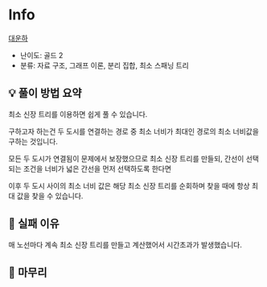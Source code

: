 # Info
[대운하](https://boj.kr/2350)

- 난이도: 골드 2
- 분류: 자료 구조, 그래프 이론, 분리 집합, 최소 스패닝 트리

## 💡 풀이 방법 요약

최소 신장 트리를 이용하면 쉽게 풀 수 있습니다.

구하고자 하는건 두 도시를 연결하는 경로 중 최소 너비가 최대인 경로의 최소 너비값을 구하는 것입니다.

모든 두 도시가 연결됨이 문제에서 보장했으므로 최소 신장 트리를 만들되, 간선이 선택되는 조건을 너비가 넓은 간선을 먼저 선택하도록 한다면

이후 두 도시 사이의 최소 너비 값은 해당 최소 신장 트리를 순회하며 찾을 때에 항상 최대 값을 찾을 수 있습니다.

## 👀 실패 이유

매 노선마다 계속 최소 신장 트리를 만들고 계산했어서 시간초과가 발생했습니다.

## 🙂 마무리
